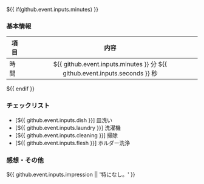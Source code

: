 ${{ if(github.event.inputs.minutes) }}
### 基本情報
| 項目 | 内容 |
| --- | :---: |
| 時間 | ${{ github.event.inputs.minutes }} 分 ${{ github.event.inputs.seconds }} 秒 |
${{ endif }}

### チェックリスト
* [${{ github.event.inputs.dish }}] 皿洗い
* [${{ github.event.inputs.laundry }}] 洗濯機
* [${{ github.event.inputs.cleaning }}] 掃除
* [${{ github.event.inputs.flesh }}] ホルダー洗浄

### 感想・その他
${{ github.event.inputs.impression || '特になし。' }}

